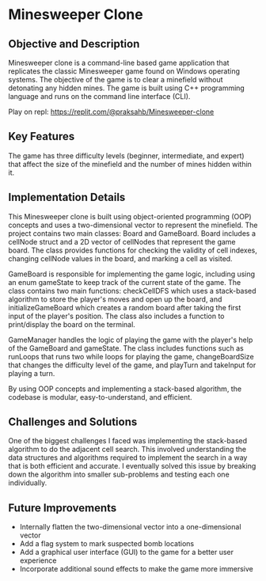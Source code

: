# Minesweeper Clone 
## Objective and Description
Minesweeper clone is a command-line based game application that replicates the classic Minesweeper game found on Windows operating systems. The objective of the game is to clear a minefield without detonating any hidden mines. The game is built using C++ programming language and runs on the command line interface (CLI).

Play on repl: https://replit.com/@praksahb/Minesweeper-clone

## Key Features
The game has three difficulty levels (beginner, intermediate, and expert) that affect the size of the minefield and the number of mines hidden within it.

## Implementation Details
This Minesweeper clone is built using object-oriented programming (OOP) concepts and uses a two-dimensional vector to represent the minefield. The project contains two main classes: Board and GameBoard. Board includes a cellNode struct and a 2D vector of cellNodes that represent the game board. The class provides functions for checking the validity of cell indexes, changing cellNode values in the board, and marking a cell as visited.

GameBoard is responsible for implementing the game logic, including using an enum gameState to keep track of the current state of the game. The class contains two main functions: checkCellDFS which uses a stack-based algorithm to store the player's moves and open up the board, and initializeGameBoard which creates a random board after taking the first input of the player's position. The class also includes a function to print/display the board on the terminal.

GameManager handles the logic of playing the game with the player's help of the GameBoard and gameState. The class includes functions such as runLoops that runs two while loops for playing the game, changeBoardSize that changes the difficulty level of the game, and playTurn and takeInput for playing a turn.

By using OOP concepts and implementing a stack-based algorithm, the codebase is modular, easy-to-understand, and efficient. 

## Challenges and Solutions

One of the biggest challenges I faced was implementing the stack-based algorithm to do the adjacent cell search. This involved understanding the data structures and algorithms required to implement the search in a way that is both efficient and accurate. I eventually solved this issue by breaking down the algorithm into smaller sub-problems and testing each one individually.

## Future Improvements

- Internally flatten the two-dimensional vector into a one-dimensional vector
- Add a flag system to mark suspected bomb locations
- Add a graphical user interface (GUI) to the game for a better user experience
- Incorporate additional sound effects to make the game more immersive
